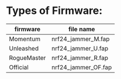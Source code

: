 # Types of Firmware:
|firmware    |file name            |
|------------|---------------------|
|Momentum    |nrf24_jammer_M.fap   |
|Unleashed   |nrf24_jammer_U.fap   |
|RogueMaster |nrf24_jammer_R.fap   |
|Official    |nrf24_jammer_OF.fap  |